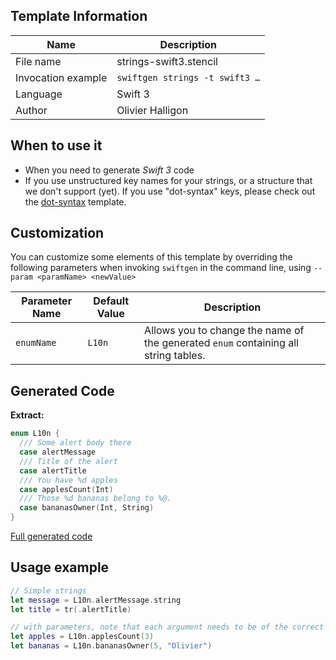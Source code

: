 ## Template Information

| Name      | Description       |
| --------- | ----------------- |
| File name | strings-swift3.stencil |
| Invocation example | `swiftgen strings -t swift3 …` |
| Language | Swift 3 |
| Author | Olivier Halligon |

## When to use it

- When you need to generate *Swift 3* code
- If you use unstructured key names for your strings, or a structure that we don't support (yet). If you use "dot-syntax" keys, please check out the [dot-syntax](dot-syntax.md) template.

## Customization

You can customize some elements of this template by overriding the following parameters when invoking `swiftgen` in the command line, using `--param <paramName> <newValue>`

| Parameter Name | Default Value | Description |
| -------------- | ------------- | ----------- |
| `enumName` | `L10n` | Allows you to change the name of the generated `enum` containing all string tables. |

## Generated Code

**Extract:**

```swift
enum L10n {
  /// Some alert body there
  case alertMessage
  /// Title of the alert
  case alertTitle
  /// You have %d apples
  case applesCount(Int)
  /// Those %d bananas belong to %@.
  case bananasOwner(Int, String)
}
```

[Full generated code](https://github.com/SwiftGen/templates/blob/master/Tests/Expected/Strings/swift3-context-defaults.swift)

## Usage example

```swift
// Simple strings
let message = L10n.alertMessage.string
let title = tr(.alertTitle)

// with parameters, note that each argument needs to be of the correct type
let apples = L10n.applesCount(3)
let bananas = L10n.bananasOwner(5, "Olivier")
```
